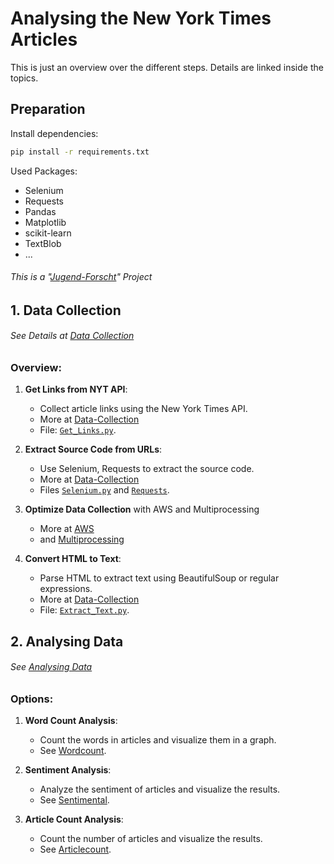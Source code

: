 # Analysing the New York Times Articles

This is just an overview over the different steps. Details are linked inside the topics.

## Preparation

Install dependencies:

```sh
pip install -r requirements.txt
```

Used Packages:

- Selenium
- Requests
- Pandas
- Matplotlib
- scikit-learn
- TextBlob
- ...

###### This is a "[Jugend-Forscht](https://jugend-forscht.de)" Project

## 1. Data Collection

###### See Details at [Data Collection](data-collection/README.md)

### Overview:

1. **Get Links from NYT API**:

   - Collect article links using the New York Times API.
   - More at [Data-Collection](./data-collection/)
   - File: [`Get_Links.py`](data-collection/Get_Links.py).

2. **Extract Source Code from URLs**:

   - Use Selenium, Requests to extract the source code.
   - More at [Data-Collection](./data-collection/)
   - Files [`Selenium.py`](data-collection/Selenium.py) and [`Requests`](data-collection/Requests/).

3. **Optimize Data Collection** with AWS and Multiprocessing

   - More at [AWS](./data-collection/AWS/)
   - and [Multiprocessing](./data-collection/Multiprocessing/)

4. **Convert HTML to Text**:

   - Parse HTML to extract text using BeautifulSoup or regular expressions.
   - More at [Data-Collection](./data-collection/)
   - File: [`Extract_Text.py`](data-collection/Extract_Text.py).

## 2. Analysing Data

###### See [Analysing Data](Analysing/README.md)

### Options:

1. **Word Count Analysis**:

   - Count the words in articles and visualize them in a graph.
   - See [Wordcount](Analysing/Wordcount/README.md).

2. **Sentiment Analysis**:

   - Analyze the sentiment of articles and visualize the results.
   - See [Sentimental](Analysing/Sentimental/README.md).

3. **Article Count Analysis**:
   - Count the number of articles and visualize the results.
   - See [Articlecount](Analysing/Articlecount/README.md).
